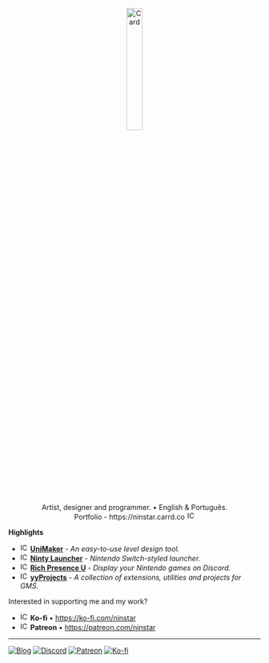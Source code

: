 <p align="center"><img alt="Card" src="https://i.imgur.com/D0k4DCf.png" width="25%"></p>

<p align="center">Artist, designer and programmer. • English & Português.
<br>Portfolio - https://ninstar.carrd.co <img alt="ICO" src="https://i.imgur.com/zWSCOPy.png" height="16"></p>

**Highlights**
- <img alt="ICO" src="https://i.imgur.com/TnFhaFd.png" width="16"> **[UniMaker](https://github.com/ninstar/UniMaker)** - *An easy-to-use level design tool.*
- <img alt="ICO" src="https://i.imgur.com/f6WRKFL.png" width="16"> **[Ninty Launcher](https://github.com/ninstar/Ninty-Launcher)** - *Nintendo Switch-styled launcher.*
- <img alt="ICO" src="https://i.imgur.com/fyDN9sd.png" width="16"> **[Rich Presence U](https://github.com/ninstar/Rich-Presence-U)** - *Display your Nintendo games on Discord.*
- <img alt="ICO" src="https://i.imgur.com/yaf2SCM.png" width="16"> **[yyProjects](https://github.com/ninstar/yyProjects)** - *A collection of extensions, utilities and projects for GMS.*

Interested in supporting me and my work?

- <img alt="ICO" src="https://i.imgur.com/372bEWf.png" width="16"> **Ko-fi** • <https://ko-fi.com/ninstar>  
- <img alt="ICO" src="https://i.imgur.com/K7BG4X0.png" width="16"> **Patreon** • <https://patreon.com/ninstar>

---

[![Blog][badge-blog]][link-blog] [![Discord][badge-discord]][link-discord] [![Patreon][badge-patreon]][link-patreon] [![Ko-fi][badge-kofi]][link-kofi]


[link-blog]:https://ninstars.blogspot.com
[link-discord]:https://invite.gg/ninstar
[link-kofi]:https://ko-fi.com/ninstar
[link-patreon]:https://www.patreon.com/ninstar

[badge-blog]:https://img.shields.io/static/v1?label=Blog&logo=blogger&labelColor=00192A&logoColor=white&message=Nin★Blog&color=F97400&style=for-the-badge
[badge-discord]: https://img.shields.io/discord/574569573458771968?color=5865F2&label=Discord&labelColor=00192A&logo=discord&logoColor=white&style=for-the-badge
[badge-kofi]:https://img.shields.io/static/v1?label=Ko-fi&logo=kofi&labelColor=00192A&logoColor=white&message=Buy%20me%20a%20coffee&color=29ABE0&style=for-the-badge
[badge-patreon]: https://img.shields.io/badge/dynamic/json?query=data.attributes.patron_count&suffix=%20patrons&url=https%3A%2F%2Fwww.patreon.com%2Fapi%2Fcampaigns%2F2890526&label=Patreon&labelColor=00192A&logo=patreon&logoColor=white&color=FF424D&style=for-the-badge
